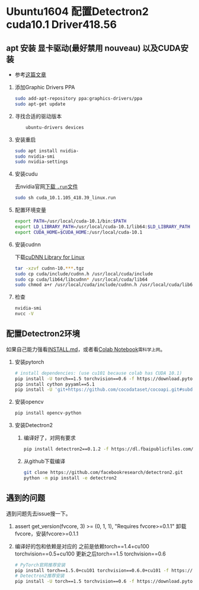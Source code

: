 # Ubuntu1604 配置Detectron2 cuda10.1 Driver418.56

## apt 安装 显卡驱动(最好禁用 nouveau) 以及CUDA安装

- 参考[这篇文章](https://blog.csdn.net/shinef/article/details/89153920)

1. 添加Graphic Drivers PPA

    ```bash
    sudo add-apt-repository ppa:graphics-drivers/ppa
    sudo apt-get update
    ```

2. 寻找合适的驱动版本

    ```bash
        ubuntu-drivers devices
    ```

3. 安装重启

    ```bash
    sudo apt install nvidia-
    sudo nvidia-smi
    sudo nvidia-settings
    ```

4. 安装cudu

    去nvidia官网[下载 `.run`文件](https://developer.nvidia.com/cuda-10.1-download-archive-base?target_os=Linux&target_arch=x86_64&target_distro=Ubuntu&target_version=1604&target_type=runfilelocal)

    ```bash
    sudo sh cuda_10.1.105_418.39_linux.run
    ```

5. 配置环境变量

    ```bash
    export PATH=/usr/local/cuda-10.1/bin:$PATH
    export LD_LIBRARY_PATH=/usr/local/cuda-10.1/lib64:$LD_LIBRARY_PATH
    export CUDA_HOME=$CUDA_HOME:/usr/local/cuda-10.1
    ```

6. 安装cudnn

    下载[cuDNN Library for Linux](https://developer.nvidia.com/rdp/cudnn-archive)

    ```bash
    tar -xzvf cudnn-10.***.tgz
    sudo cp cuda/include/cudnn.h /usr/local/cuda/include
    sudo cp cuda/lib64/libcudnn* /usr/local/cuda/lib64
    sudo chmod a+r /usr/local/cuda/include/cudnn.h /usr/local/cuda/lib64/libcudnn*
    ```

7. 检查

    ```bash
    nvidia-smi
    nvcc -V
    ```

## 配置Detectron2环境

如果自己能力强看[INSTALL.md](https://github.com/facebookresearch/detectron2/blob/master/INSTALL.md)，或者看[Colab Notebook](https://colab.research.google.com/drive/16jcaJoc6bCFAQ96jDe2HwtXj7BMD_-m5#scrollTo=9_FzH13EjseR)`需科学上网`。

1. 安装pytorch

    ```bash
    # install dependencies: (use cu101 because colab has CUDA 10.1)
    pip install -U torch==1.5 torchvision==0.6 -f https://download.pytorch.org/whl/cu101/torch_stable.html
    pip install cython pyyaml==5.1
    pip install -U 'git+https://github.com/cocodataset/cocoapi.git#subdirectory=PythonAPI'
    ```

2. 安装opencv

    ```bash
    pip install opencv-python
    ```

3. 安装Detectron2

   1. 编译好了，对网有要求

        ```bash
        pip install detectron2==0.1.2 -f https://dl.fbaipublicfiles.com/detectron2/wheels/cu101/index.html
        ```

   2. 从github下载编译

        ```bash
        git clone https://github.com/facebookresearch/detectron2.git
        python -m pip install -e detectron2
        ```

## 遇到的问题

遇到问题先去issue搜一下。

1. assert get_version(fvcore, 3) >= (0, 1, 1), "Requires fvcore>=0.1.1"
    卸载fvcore，安装fvcore>=0.1.1
2. 编译好的包和依赖是对应的
    之前是依赖torch==1.4+cu100 torchvision==0.5+cu100
    更新之后torch==1.5 torchvision==0.6

    ```bash
    # PyTorch官网推荐安装
    pip install torch==1.5.0+cu101 torchvision==0.6.0+cu101 -f https://download.pytorch.org/whl/torch_stable.html
    # Detectron2推荐安装
    pip install -U torch==1.5 torchvision==0.6 -f https://download.pytorch.org/whl/cu101/torch_stable.html
    ```
